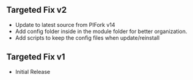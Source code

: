 ## Targeted Fix v2

- Update to latest source from PIFork v14
- Add config folder inside in the module folder for better organization.
- Add scripts to keep the config files when update/reinstall

## Targeted Fix v1

- Initial Release